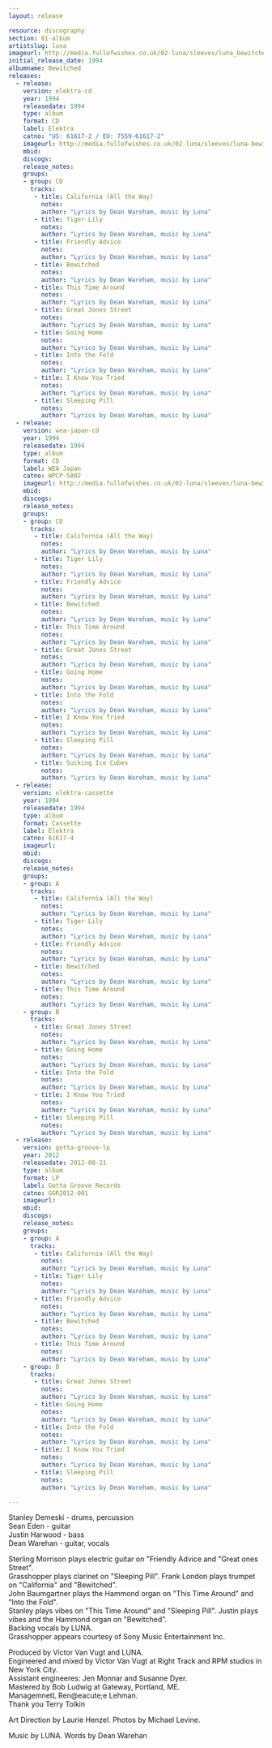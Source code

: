 ```yaml
---
layout: release

resource: discography
section: 01-album
artistslug: luna
imageurl: http://media.fullofwishes.co.uk/02-luna/sleeves/luna_bewitched.jpg
initial_release_date: 1994
albumname: Bewitched
releases:
  - release: 
    version: elektra-cd
    year: 1994
    releasedate: 1994
    type: album
    format: CD
    label: Elektra
    catno: "US: 61617-2 / EU: 7559-61617-2"
    imageurl: http://media.fullofwishes.co.uk/02-luna/sleeves/luna-bewitched-original.jpg
    mbid: 
    discogs: 
    release_notes: 
    groups:
    - group: CD
      tracks:
       - title: California (All the Way)
         notes: 
         author: "Lyrics by Dean Wareham, music by Luna"
       - title: Tiger Lily
         notes: 
         author: "Lyrics by Dean Wareham, music by Luna"
       - title: Friendly Advice
         notes: 
         author: "Lyrics by Dean Wareham, music by Luna"
       - title: Bewitched
         notes: 
         author: "Lyrics by Dean Wareham, music by Luna"
       - title: This Time Around
         notes: 
         author: "Lyrics by Dean Wareham, music by Luna"
       - title: Great Jones Street
         notes: 
         author: "Lyrics by Dean Wareham, music by Luna"
       - title: Going Home
         notes: 
         author: "Lyrics by Dean Wareham, music by Luna"
       - title: Into the Fold
         notes: 
         author: "Lyrics by Dean Wareham, music by Luna"
       - title: I Know You Tried
         notes: 
         author: "Lyrics by Dean Wareham, music by Luna"
       - title: Sleeping Pill
         notes: 
         author: "Lyrics by Dean Wareham, music by Luna"
  - release: 
    version: wea-japan-cd
    year: 1994
    releasedate: 1994
    type: album
    format: CD
    label: WEA Japan
    catno: WPCP-5802
    imageurl: http://media.fullofwishes.co.uk/02-luna/sleeves/luna-bewitched-original.jpg
    mbid: 
    discogs: 
    release_notes: 
    groups:
    - group: CD
      tracks:
       - title: California (All the Way)
         notes: 
         author: "Lyrics by Dean Wareham, music by Luna"
       - title: Tiger Lily
         notes: 
         author: "Lyrics by Dean Wareham, music by Luna"
       - title: Friendly Advice
         notes: 
         author: "Lyrics by Dean Wareham, music by Luna"
       - title: Bewitched
         notes: 
         author: "Lyrics by Dean Wareham, music by Luna"
       - title: This Time Around
         notes: 
         author: "Lyrics by Dean Wareham, music by Luna"
       - title: Great Jones Street
         notes: 
         author: "Lyrics by Dean Wareham, music by Luna"
       - title: Going Home
         notes: 
         author: "Lyrics by Dean Wareham, music by Luna"
       - title: Into the Fold
         notes: 
         author: "Lyrics by Dean Wareham, music by Luna"
       - title: I Know You Tried
         notes: 
         author: "Lyrics by Dean Wareham, music by Luna"
       - title: Sleeping Pill
         notes: 
         author: "Lyrics by Dean Wareham, music by Luna"
       - title: Sucking Ice Cubes
         notes: 
         author: "Lyrics by Dean Wareham, music by Luna"
  - release: 
    version: elektra-cassette
    year: 1994
    releasedate: 1994
    type: album
    format: Cassette
    label: Elektra
    catno: 61617-4
    imageurl: 
    mbid: 
    discogs: 
    release_notes: 
    groups:
    - group: A
      tracks:
       - title: California (All the Way)
         notes: 
         author: "Lyrics by Dean Wareham, music by Luna"
       - title: Tiger Lily
         notes: 
         author: "Lyrics by Dean Wareham, music by Luna"
       - title: Friendly Advice
         notes: 
         author: "Lyrics by Dean Wareham, music by Luna"
       - title: Bewitched
         notes: 
         author: "Lyrics by Dean Wareham, music by Luna"
       - title: This Time Around
         notes: 
         author: "Lyrics by Dean Wareham, music by Luna"
    - group: B
      tracks:
       - title: Great Jones Street
         notes: 
         author: "Lyrics by Dean Wareham, music by Luna"
       - title: Going Home
         notes: 
         author: "Lyrics by Dean Wareham, music by Luna"
       - title: Into the Fold
         notes: 
         author: "Lyrics by Dean Wareham, music by Luna"
       - title: I Know You Tried
         notes: 
         author: "Lyrics by Dean Wareham, music by Luna"
       - title: Sleeping Pill
         notes: 
         author: "Lyrics by Dean Wareham, music by Luna"
  - release: 
    version: gotta-groove-lp
    year: 2012
    releasedate: 2012-08-21
    type: album
    format: LP
    label: Gotta Groove Records
    catno: GGR2012-001
    imageurl: 
    mbid: 
    discogs: 
    release_notes: 
    groups:
    - group: A
      tracks:
       - title: California (All the Way)
         notes: 
         author: "Lyrics by Dean Wareham, music by Luna"
       - title: Tiger Lily
         notes: 
         author: "Lyrics by Dean Wareham, music by Luna"
       - title: Friendly Advice
         notes: 
         author: "Lyrics by Dean Wareham, music by Luna"
       - title: Bewitched
         notes: 
         author: "Lyrics by Dean Wareham, music by Luna"
       - title: This Time Around
         notes: 
         author: "Lyrics by Dean Wareham, music by Luna"
    - group: B
      tracks:
       - title: Great Jones Street
         notes: 
         author: "Lyrics by Dean Wareham, music by Luna"
       - title: Going Home
         notes: 
         author: "Lyrics by Dean Wareham, music by Luna"
       - title: Into the Fold
         notes: 
         author: "Lyrics by Dean Wareham, music by Luna"
       - title: I Know You Tried
         notes: 
         author: "Lyrics by Dean Wareham, music by Luna"
       - title: Sleeping Pill
         notes: 
         author: "Lyrics by Dean Wareham, music by Luna"

---
```

Stanley Demeski - drums, percussion  
Sean Eden - guitar  
Justin Harwood - bass  
Dean Warehan - guitar, vocals

Sterling Morrison plays electric guitar on "Friendly Advice and "Great ones Street".  
Grasshopper plays clarinet on "Sleeping Pill". Frank London plays trumpet on "California" and "Bewitched".  
John Baumgartner plays the Hammond organ on "This Time Around" and "Into the Fold".  
Stanley plays vibes on "This Time Around" and "Sleeping Pill". Justin plays vibes and the Hammond organ on "Bewitched".  
Backing vocals by LUNA.  
Grasshopper appears courtesy of Sony Music Entertainment Inc.

Produced by Victor Van Vugt and LUNA.  
Engineered and mixed by Victor Van Vugt at Right Track and RPM studios in New York City.  
Assistant engineeres: Jen Monnar and Susanne Dyer.  
Mastered by Bob Ludwig at Gateway, Portland, ME.  
ManagemnetL Ren@eacute;e Lehman.  
Thank you Terry Tolkin

Art Direction by Laurie Henzel.
Photos by Michael Levine.  

Music by LUNA. Words by Dean Warehan
